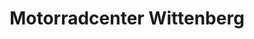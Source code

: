 ---
title: "Motorradcenter Wittenberg"
url: /wittenberg/motorradcenter-wittenberg/
shop: Motorrad
---